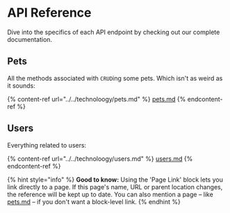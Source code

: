 # API Reference

Dive into the specifics of each API endpoint by checking out our complete documentation.

## Pets

All the methods associated with `CRUD`ing some pets. Which isn't as weird as it sounds:

{% content-ref url="../../technoloogy/pets.md" %}
[pets.md](../../technoloogy/pets.md)
{% endcontent-ref %}

## Users

Everything related to users:

{% content-ref url="../../technoloogy/users.md" %}
[users.md](../../technoloogy/users.md)
{% endcontent-ref %}

{% hint style="info" %}
**Good to know:** Using the 'Page Link' block lets you link directly to a page. If this page's name, URL or parent location changes, the reference will be kept up to date. You can also mention a page – like [pets.md](../../technoloogy/pets.md "mention") – if you don't want a block-level link.
{% endhint %}
